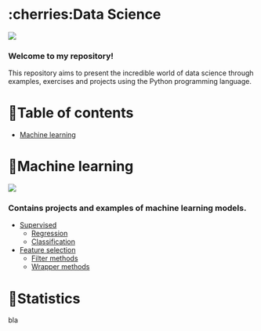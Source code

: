 

<h1 align="left">:cherries:Data Science</h1>

<img src="https://img.shields.io/static/v1?label=DataScience&message=English&color=e07a5f&style=for-the-badge&logo=GitHub">

### Welcome to my repository!

This repository aims to present the incredible world of data science through examples, exercises and projects using the Python programming language.

:cherries:Table of contents
=================
<!--ts-->
  * [Machine learning](#Machine-learning)
<!--te-->

:cherries:Machine learning
============
<img src="https://www.edureka.co/blog/wp-content/uploads/2018/03/Types-of-Machine-Learning-Waht-is-Machine-Learning-Edureka-2.png">

### Contains projects and examples of machine learning models.
<!--ts-->
  * [Supervised](https://github.com/LucasKiraly/DataScience-EN/tree/master/Machine%20Learning/Supervised)
    * [Regression](https://github.com/LucasKiraly/DataScience-EN/tree/master/Machine%20Learning/Supervised/Regression)
    * [Classification](https://github.com/LucasKiraly/DataScience-EN/tree/master/Machine%20Learning/Supervised/Classification)
  * [Feature selection](https://github.com/LucasKiraly/DataScience-EN/tree/master/Machine%20Learning/Feature%20Selection)
    * [Filter methods](https://github.com/LucasKiraly/DataScience-EN/tree/master/Machine%20Learning/Feature%20Selection/Filter%20Methods)
    * [Wrapper methods](https://github.com/LucasKiraly/DataScience-EN/tree/master/Machine%20Learning/Feature%20Selection/Wrapper%20Methods)
<!--te-->

:cherries:Statistics
============
bla